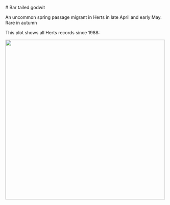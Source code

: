 # Bar tailed godwit

An uncommon spring passage migrant in Herts in late April and early May. Rare in autumn

This plot shows all Herts records since 1988:

<img src="Species_distributions/bar_tailed_godwit.png" width = "500">
